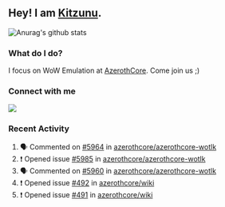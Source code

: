 ## Hey! I am [Kitzunu](https://Github.com/Kitzunu).

![Anurag's github stats](https://github-readme-stats.kitzunu.vercel.app/api?username=Kitzunu&show_icons=true)

### What do I do?

I focus on WoW Emulation at [AzerothCore](https://Github.com/AzerothCore). Come join us ;)

### Connect with me
[![](https://img.shields.io/badge/AzerothCore%20Discord-Connect%20with%20me!-green)](https://discord.com/invite/gkt4y2x)

### Recent Activity

<!--START_SECTION:activity-->
1. 🗣 Commented on [#5964](https://github.com/azerothcore/azerothcore-wotlk/issues/5964) in [azerothcore/azerothcore-wotlk](https://github.com/azerothcore/azerothcore-wotlk)
2. ❗️ Opened issue [#5985](https://github.com/azerothcore/azerothcore-wotlk/issues/5985) in [azerothcore/azerothcore-wotlk](https://github.com/azerothcore/azerothcore-wotlk)
3. 🗣 Commented on [#5960](https://github.com/azerothcore/azerothcore-wotlk/issues/5960) in [azerothcore/azerothcore-wotlk](https://github.com/azerothcore/azerothcore-wotlk)
4. ❗️ Opened issue [#492](https://github.com/azerothcore/wiki/issues/492) in [azerothcore/wiki](https://github.com/azerothcore/wiki)
5. ❗️ Opened issue [#491](https://github.com/azerothcore/wiki/issues/491) in [azerothcore/wiki](https://github.com/azerothcore/wiki)
<!--END_SECTION:activity-->
